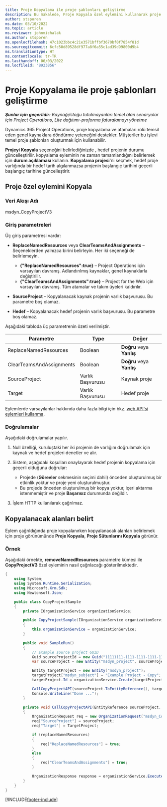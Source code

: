 ```yaml
---
title: Proje Kopyalama ile proje şablonları geliştirme
description: Bu makalede, Proje Kopyala özel eylemini kullanarak proje şablonlarının nasıl oluşturulacağı hakkında bilgiler sağlanmaktadır.
author: stsporen
ms.date: 03/10/2022
ms.topic: article
ms.reviewer: johnmichalak
ms.author: stsporen
ms.openlocfilehash: 47c1023bbc4c21e3571bffbf3670bf0f7854f81d
ms.sourcegitcommit: 6cfc50d89528df977a8f6a55c1ad39d99800d9b4
ms.translationtype: HT
ms.contentlocale: tr-TR
ms.lasthandoff: 06/03/2022
ms.locfileid: "8923856"
---
```

# <a name="develop-project-templates-with-copy-project"></a>Proje Kopyalama ile proje şablonları geliştirme

_**Şunlar için geçerlidir:** Kaynağı/stoğu tutulmayanları temel alan senaryolar için Project Operations, Lite dağıtımı-proforma faturalamayı yönetme_

Dynamics 365 Project Operations, proje kopyalama ve atamaları rolü temsil eden genel kaynaklara döndürme yeteneğini destekler. Müşteriler bu işlevi temel proje şablonları oluşturmak için kullanabilir.

**Projeyi Kopyala** seçeneğini belirlediğinizde , hedef projenin durumu güncelleştirilir. kopyalama eyleminin ne zaman tamamlandığını belirlemek için **durum açıklaması** kullanın. **Kopyalama projesi**'ni seçmek, hedef proje varlığında bir hedef tarih algılanmazsa projenin başlangıç tarihini geçerli başlangıç tarihine güncelleştirir.

## <a name="copy-project-custom-action"></a>Proje özel eylemini Kopyala

### <a name="name"></a>Veri Akışı Adı 

msdyn\_CopyProjectV3

### <a name="input-parameters"></a>Giriş parametreleri

Üç giriş parametresi vardır:

- **ReplaceNamedResources** veya **ClearTeamsAndAssignments** – Seçeneklerden yalnızca birini belirleyin. Her iki seçeneği de belirlemeyin.

    - **\{"ReplaceNamedResources":true\}** – Project Operations için varsayılan davranış. Adlandırılmış kaynaklar, genel kaynaklarla değiştirilir.
    - **\{"ClearTeamsAndAssignments":true\}** – Project for the Web için varsayılan davranış. Tüm atamalar ve takım üyeleri kaldırılır.

- **SourceProject** – Kopyalanacak kaynak projenin varlık başvurusu. Bu parametre boş olamaz.
- **Hedef** – Kopyalanacak hedef projenin varlık başvurusu. Bu parametre boş olamaz.

Aşağıdaki tabloda üç parametrenin özeti verilmiştir.

| Parametre                | Type             | Değer                 |
|--------------------------|------------------|-----------------------|
| ReplaceNamedResources    | Boolean          | **Doğru** veya **Yanlış** |
| ClearTeamsAndAssignments | Boolean          | **Doğru** veya **Yanlış** |
| SourceProject            | Varlık Başvurusu | Kaynak proje    |
| Target                   | Varlık Başvurusu | Hedef proje    |

Eylemlerde varsayılanlar hakkında daha fazla bilgi için bkz. [web API'si eylemleri kullanma](/powerapps/developer/common-data-service/webapi/use-web-api-actions).

### <a name="validations"></a>Doğrulamalar

Aşağıdaki doğrulamalar yapılır.

1. Null özelliği, kuruluştaki her iki projenin de varlığını doğrulamak için kaynak ve hedef projeleri denetler ve alır.
2. Sistem, aşağıdaki koşulları onaylayarak hedef projenin kopyalama için geçerli olduğunu doğrular:

    - Projede (**Görevler** sekmesinin seçimi dahil) önceden oluşturulmuş bir etkinlik yoktur ve proje yeni oluşturulmuştur.
    - Bu projede önceden oluşturulmuş bir kopya yoktur, içeri aktarma istenmemiştir ve proje **Başarısız** durumunda değildir.

3. İşlem HTTP kullanılarak çağrılmaz.

## <a name="specify-fields-to-copy"></a>Kopyalanacak alanları belirt

Eylem çağrıldığında proje kopyalanırken kopyalanacak alanları belirlemek için proje görünümünde **Proje Kopyala**, **Proje Sütunlarını Kopyala** görünür.

### <a name="example"></a>Örnek

Aşağıdaki örnekte, **removeNamedResources** parametre kümesi ile **CopyProjectV3** özel eyleminin nasıl çağrılacağı gösterilmektedir.

```C#
{
    using System;
    using System.Runtime.Serialization;
    using Microsoft.Xrm.Sdk;
    using Newtonsoft.Json;

    public class CopyProjectSample
    {
        private IOrganizationService organizationService;

        public CopyProjectSample(IOrganizationService organizationService)
        {
            this.organizationService = organizationService;
        }

        public void SampleRun()
        {
            // Example source project GUID
            Guid sourceProjectId = new Guid("11111111-1111-1111-1111-111111111111");
            var sourceProject = new Entity("msdyn_project", sourceProjectId);

            Entity targetProject = new Entity("msdyn_project");
            targetProject["msdyn_subject"] = "Example Project - Copy";
            targetProject.Id = organizationService.Create(targetProject);

            CallCopyProjectAPI(sourceProject.ToEntityReference(), targetProject.ToEntityReference(), copyOption, true, false);
            Console.WriteLine("Done ...");
        }

        private void CallCopyProjectAPI(EntityReference sourceProject, EntityReference TargetProject, bool replaceNamedResources = true, bool clearTeamsAndAssignments = false)
        {
            OrganizationRequest req = new OrganizationRequest("msdyn_CopyProjectV3");
            req["SourceProject"] = sourceProject;
            req["Target"] = TargetProject;

            if (replaceNamedResources)
            {
                req["ReplaceNamedResources"] = true;
            }
            else
            {
                req["ClearTeamsAndAssignments"] = true;
            }

            OrganizationResponse response = organizationService.Execute(req);
        }
    }
}
```

[!INCLUDE[footer-include](../includes/footer-banner.md)]
